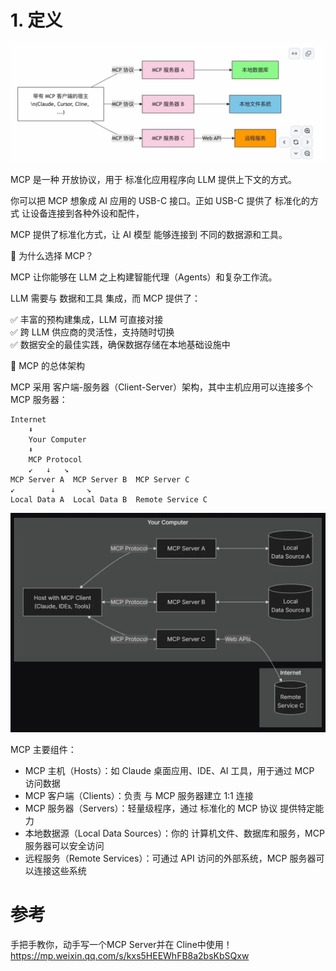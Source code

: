 # 1. 定义

![](.01_MCP_images/MCP架构.png)

MCP 是一种 开放协议，用于 标准化应用程序向 LLM 提供上下文的方式。

你可以把 MCP 想象成 AI 应用的 USB-C 接口。正如 USB-C 提供了 标准化的方式 让设备连接到各种外设和配件，

MCP 提供了标准化方式，让 AI 模型 能够连接到 不同的数据源和工具。

🔹 为什么选择 MCP？

MCP 让你能够在 LLM 之上构建智能代理（Agents）和复杂工作流。

 LLM 需要与 数据和工具 集成，而 MCP 提供了：

 ✅ 丰富的预构建集成，LLM 可直接对接   
 ✅ 跨 LLM 供应商的灵活性，支持随时切换   
 ✅ 数据安全的最佳实践，确保数据存储在本地基础设施中   

🔹 MCP 的总体架构

MCP 采用 客户端-服务器（Client-Server）架构，其中主机应用可以连接多个 MCP 服务器：

```text
Internet
    ⬇
    Your Computer
    ⬇
    MCP Protocol
    ↙   ↓   ↘
MCP Server A  MCP Server B  MCP Server C
↙        ↓       ↘
Local Data A  Local Data B  Remote Service C
```

![](.01_MCP_images/架构2.png)

 MCP 主要组件：
- MCP 主机（Hosts）：如 Claude 桌面应用、IDE、AI 工具，用于通过 MCP 访问数据
- MCP 客户端（Clients）：负责 与 MCP 服务器建立 1:1 连接
- MCP 服务器（Servers）：轻量级程序，通过 标准化的 MCP 协议 提供特定能力
- 本地数据源（Local Data Sources）：你的 计算机文件、数据库和服务，MCP 服务器可以安全访问
- 远程服务（Remote Services）：可通过 API 访问的外部系统，MCP 服务器可以连接这些系统

# 参考

手把手教你，动手写一个MCP Server并在 Cline中使用！https://mp.weixin.qq.com/s/kxs5HEEWhFB8a2bsKbSQxw